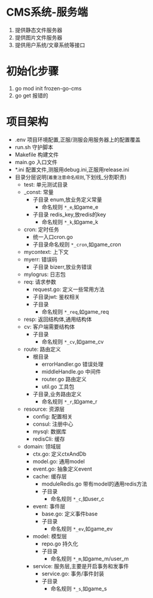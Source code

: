 # CMS系统-服务端

1. 提供静态文件服务器
2. 提供图片文件服务器
3. 提供用户系统/文章系统等接口

# 初始化步骤

1. go mod init frozen-go-cms
2. go get 报错的

# 项目架构

+ .env 项目环境配置,正服/测服会用服务器上的配置覆盖
+ run.sh 守护脚本
+ Makefile 构建文件
+ main.go 入口文件
+ *.ini 配置文件,测服用debug.ini,正服用release.ini
+ 目录分层说明(`着重注意命名规则`,下划线_分割职责)
    + test: 单元测试目录
    + _const: 常量
        + 子目录 enum,放业务定义常量
            + 命名规则 `*_e`,如game_e
        + 子目录 redis_key,放redis的key
            + 命名规则 `*_k`,如game_k
    + cron: 定时任务
        + 统一入口cron.go
        + 子目录命名规则 `*_cron`,如game_cron
    + mycontext: 上下文
    + myerr: 错误码
        + 子目录 bizerr,放业务错误
    + mylogrus: 日志包
    + req: 请求参数
        + request.go: 定义一些常用方法
        + 子目录jwt: 鉴权相关
        + 子目录
            + 命名规则 `*_req`,如game_req
    + resp: 返回结构体,通用结构体
    + cv: 客户端需要结构体
        + 子目录
            + 命名规则 `*_cv`,如game_cv
    + route: 路由定义
        + 根目录
            + errorHandler.go 错误处理
            + middleHandle.go 中间件
            + router.go 路由定义
            + util.go 工具包
        + 子目录,业务路由定义
            + 命名规则 `*_r`,如game_r
    + resource: 资源层
        + config: 配置相关
        + consul: 注册中心
        + mysql: 数据库
        + redisCli: 缓存
    + domain: 领域层
        + ctx.go: 定义ctxAndDb
        + model.go: 通用model
        + event.go: 抽象定义event
        + cache: 缓存层
            + moduleRedis.go 带有model的通用redis方法
            + 子目录
                + 命名规则 `*_c`,如user_c
        + event: 事件层
            + base.go: 定义事件base
            + 子目录
                + 命名规则 `*_ev`,如game_ev
        + model: 模型层
            + repo.go 持久化
            + 子目录
                + 命名规则 `*_m`,如game_m/user_m
        + service: 服务层,主要是开启事务和发事件
            + service.go: 事务/事件封装
            + 子目录
                + 命名规则 `*_s`,如game_s